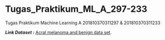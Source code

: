 # Tugas_Praktikum_ML_A_297-233
Tugas Praktikum Machine Learning A 201810370311297 &amp; 201810370311233

***Link Dataset :*** [Acral melanoma and benign data set](https://figshare.com/s/a8c22c09f999f60a81bd).
